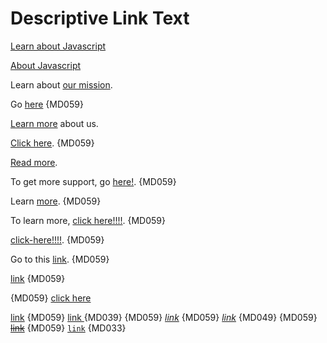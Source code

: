 # Descriptive Link Text

[Learn about Javascript](https://example.com/javascript/about)

[About Javascript](https://example.com/file.txt)

Learn about [our mission](https://example.com/mission).

Go [here](https://example.com/descriptive-links) {MD059}

[Learn more](https://example.com/images/about) about us.

[Click here](https://example.com/dir/file.txt). {MD059}

[Read more](https://example.com/guide).

To get more support, go [here!](https://example.com/contact). {MD059}

Learn [more](https://example.com/contact). {MD059}

To learn more, [click here!!!!](https://example.com/about). {MD059}

[click-here!!!!](https://example.com/first). {MD059}

Go to this [link](https://example.com/second). {MD059}

[link][Example URL] {MD059}

[Example URL]: https://example.com

{MD059} [click
here](https://example.com)

[link](destination) {MD059}
[ link ](destination) {MD039} {MD059}
[*link*](destination) {MD059}
[_link_](destination) {MD049} {MD059}
[~~link~~](destination) {MD059}
[`link`](destination)
[<link>](destination) {MD033}
